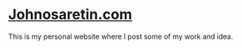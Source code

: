 # [Johnosaretin.com](https://johnosaretin.com)

This is my personal website where I post some of my work and idea.